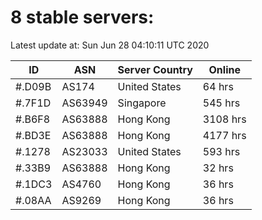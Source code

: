 # 8 stable servers:

Latest update at: Sun Jun 28 04:10:11 UTC 2020

| ID | ASN | Server Country | Online |
| -- | --- | -------------- | ------ |
| #.D09B | AS174 | United States | 64 hrs |
| #.7F1D | AS63949 | Singapore | 545 hrs |
| #.B6F8 | AS63888 | Hong Kong | 3108 hrs |
| #.BD3E | AS63888 | Hong Kong | 4177 hrs |
| #.1278 | AS23033 | United States | 593 hrs |
| #.33B9 | AS63888 | Hong Kong | 32 hrs |
| #.1DC3 | AS4760 | Hong Kong | 36 hrs |
| #.08AA | AS9269 | Hong Kong | 36 hrs |

